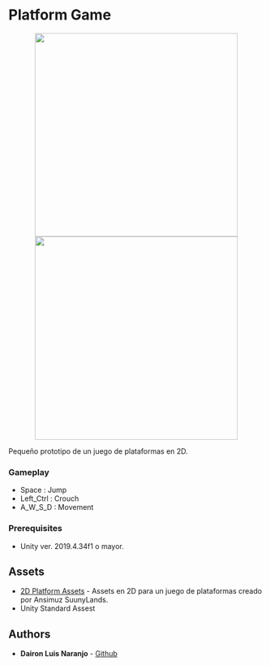# Platform Game

<p align="center">
    <img width="400px" src="Game6Fox.gif">    
    <img width="400px" src="Game7Fox.gif">    
</p>


Pequeño prototipo de un juego de plataformas en 2D.

### Gameplay

- Space : Jump
- Left_Ctrl : Crouch
- A_W_S_D : Movement


### Prerequisites

-  Unity ver. 2019.4.34f1 o mayor.


## Assets

* [2D Platform Assets](https://ansimuz.itch.io/sunny-land-pixel-game-art) - Assets en 2D para un juego de plataformas creado por Ansimuz SuunyLands.
* Unity Standard Assest

  
## Authors

* **Dairon Luis Naranjo** - [Github](https://github.com/daironln/)
